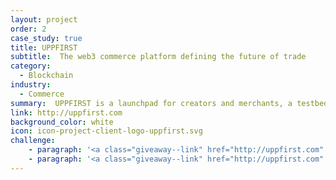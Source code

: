 ```yaml
---
layout: project
order: 2
case_study: true
title: UPPFIRST
subtitle:  The web3 commerce platform defining the future of trade
category:
  - Blockchain
industry:
  - Commerce
summary:  UPPFIRST is a launchpad for creators and merchants, a testbed for brands, and a one-of-a-kind circular community for buyers and traders.
link: http://uppfirst.com
background_color: white
icon: icon-project-client-logo-uppfirst.svg
challenge:
    - paragraph: '<a class="giveaway--link" href="http://uppfirst.com" target="_blank">UPPFIRST</a> is changing the way we buy and sell—putting demand and supply the right way around. The platform allows Creators (brands, retailers, influencers) to presell products in the form of digital contracts powered by the blockchain. Buyers can freely trade the contracts on the platform, making UPPFIRST a true primary-secondary market.'
    - paragraph: '<a class="giveaway--link" href="http://uppfirst.com" target="_blank">UPPFIRST</a> facilitates a more efficient and responsible business model, whilst allowing creators to receive pre-set royalties from every onward transaction. For buyers, UPPFIRST offers a one-of-a-kind circular community with powerful tools to discover and engage with the brands they love.'
---
```

